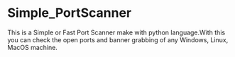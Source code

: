 # Simple_PortScanner
This is a Simple or Fast Port Scanner make with python language.With this you can check the open ports and banner grabbing of any Windows, Linux, MacOS machine.
